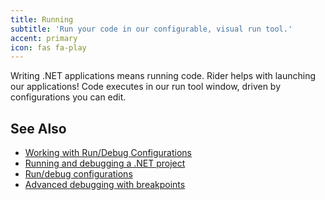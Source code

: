 ```yaml
---
title: Running
subtitle: 'Run your code in our configurable, visual run tool.'
accent: primary
icon: fas fa-play
---
```


Writing .NET applications means running code. Rider helps with launching our applications!
Code executes in our run tool window, driven by configurations you can edit.

## See Also
- [Working with Run/Debug Configurations](https://www.jetbrains.com/help/rider/Run_Debug_Configuration.html)
- [Running and debugging a .NET project](https://blog.jetbrains.com/dotnet/2017/08/21/running-debugging-net-project-rider/)
- [Run/debug configurations](https://blog.jetbrains.com/dotnet/2017/08/23/rundebug-configurations-rider/)
- [Advanced debugging with breakpoints](https://blog.jetbrains.com/dotnet/2017/08/28/rider-advanced-debugging-breakpoints/)
